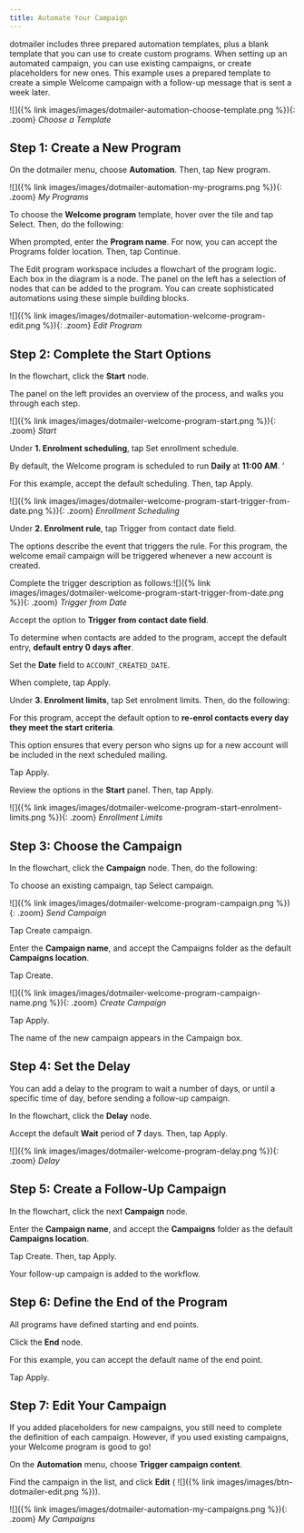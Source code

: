 ```yaml
---
title: Automate Your Campaign
---
```


dotmailer includes three prepared automation templates, plus a blank template that you can use to create custom programs. When setting up an automated campaign, you can use existing campaigns, or create placeholders for new ones. This example uses a prepared template to create a simple Welcome campaign with a follow-up message that is sent a week later.

![]({% link images/images/dotmailer-automation-choose-template.png %}){: .zoom}
*Choose a Template*

## Step 1: Create a New Program

On the dotmailer menu, choose **Automation**. Then, tap <span class="btn">New program</span>.

![]({% link images/images/dotmailer-automation-my-programs.png %}){: .zoom}
*My Programs*

To choose the **Welcome program** template, hover over the tile and tap <span class="btn">Select</span>. Then, do the following:

When prompted, enter the **Program name**. For now, you can accept the Programs folder location. Then, tap <span class="btn">Continue</span>.

The Edit program workspace includes a flowchart of the program logic. Each box in the diagram is a node. The panel on the left has a selection of nodes that can be added to the program. You can create sophisticated automations using these simple building blocks.

![]({% link images/images/dotmailer-automation-welcome-program-edit.png %}){: .zoom}
*Edit Program*

## Step 2: Complete the Start Options

In the flowchart, click the **Start** node.

The panel on the left provides an overview of the process, and walks you through each step.

![]({% link images/images/dotmailer-welcome-program-start.png %}){: .zoom}
*Start*

Under **1. Enrolment scheduling**, tap <span class="btn">Set enrollment schedule</span>.

By default, the Welcome program is scheduled to run **Daily** at **11:00 AM**. ‘

For this example, accept the default scheduling. Then, tap <span class="btn">Apply</span>.

![]({% link images/images/dotmailer-welcome-program-start-trigger-from-date.png %}){: .zoom}
*Enrollment Scheduling*

Under **2. Enrolment rule**, tap <span class="btn">Trigger from contact date field</span>.

The options describe the event that triggers the rule. For this program, the welcome email campaign will be triggered whenever a new account is created.

Complete the trigger description as follows:![]({% link images/images/dotmailer-welcome-program-start-trigger-from-date.png %}){: .zoom}
*Trigger from Date*

Accept the option to **Trigger from contact date field**.

To determine when contacts are added to the program, accept the default entry, **default entry 0 days after**.

Set the **Date** field to `ACCOUNT_CREATED_DATE`.

When complete, tap <span class="btn">Apply</span>.

Under **3. Enrolment limits**, tap <span class="btn">Set enrolment limits</span>. Then, do the following:

For this program, accept the default option to **re-enrol contacts every day they meet the start criteria**.

This option ensures that every person who signs up for a new account will be included in the next scheduled mailing.

Tap <span class="btn">Apply</span>.

Review the options in the **Start** panel. Then, tap <span class="btn">Apply</span>.

![]({% link images/images/dotmailer-welcome-program-start-enrolment-limits.png %}){: .zoom}
*Enrollment Limits*

## Step 3: Choose the Campaign

In the flowchart, click the **Campaign** node. Then, do the following:

To choose an existing campaign, tap <span class="btn">Select campaign</span>.

![]({% link images/images/dotmailer-welcome-program-campaign.png %}){: .zoom}
*Send Campaign*

Tap <span class="btn">Create campaign</span>.

Enter the **Campaign name**, and accept the Campaigns folder as the default **Campaigns location**.

Tap <span class="btn">Create</span>.

![]({% link images/images/dotmailer-welcome-program-campaign-name.png %}){: .zoom}
*Create Campaign*

Tap <span class="btn">Apply</span>.

The name of the new campaign appears in the Campaign box.

## Step 4: Set the Delay

You can add a delay to the program to wait a number of days, or until a specific time of day, before sending a follow-up campaign.

In the flowchart, click the **Delay** node.

Accept the default **Wait** period of **7** days. Then, tap <span class="btn">Apply</span>.

![]({% link images/images/dotmailer-welcome-program-delay.png %}){: .zoom}
*Delay*

## Step 5: Create a Follow-Up Campaign

In the flowchart, click the next **Campaign** node.

Enter the **Campaign name**, and accept the **Campaigns** folder as the default **Campaigns location**.

Tap <span class="btn">Create</span>. Then, tap <span class="btn">Apply</span>.

Your follow-up campaign is added to the workflow.

## Step 6: Define the End of the Program

All programs have defined starting and end points.

Click the **End** node.

For this example, you can accept the default name of the end point.

Tap <span class="btn">Apply</span>.

## Step 7: Edit Your Campaign

If you added placeholders for new campaigns, you still need to complete the definition of each campaign. However, if you used existing campaigns, your Welcome program is good to go!

On the **Automation** menu, choose **Trigger campaign content**.

Find the campaign in the list, and click __Edit__ ( ![]({% link images/images/btn-dotmailer-edit.png %})).

![]({% link images/images/dotmailer-automation-my-campaigns.png %}){: .zoom}
*My Campaigns*
